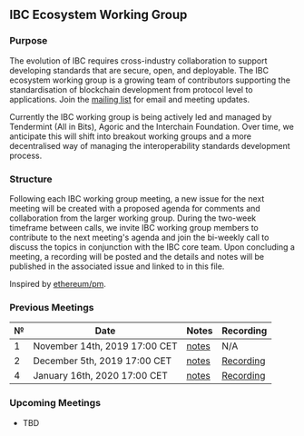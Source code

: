 ## IBC Ecosystem Working Group

### Purpose

The evolution of IBC requires cross-industry collaboration to support developing standards that are secure, open, and deployable. The IBC ecosystem working group is a growing team of contributors supporting the standardisation of blockchain development from protocol level to applications. Join the [mailing list](https://zc.vg/sf/giAEr) for email and meeting updates.

Currently the IBC working group is being actively led and managed by Tendermint (All in Bits), Agoric and the Interchain Foundation. Over time, we anticipate this will shift into breakout working groups and a more decentralised way of managing the interoperability standards development process.

### Structure

Following each IBC working group meeting, a new issue for the next meeting will be created with a proposed agenda for comments and collaboration from the larger working group. During the two-week timeframe between calls, we invite IBC working group members to contribute to the next meeting's agenda and join the bi-weekly call to discuss the topics in conjunction with the IBC core team. Upon concluding a meeting, a recording will be posted and the details and notes will be published in the associated issue and linked to in this file.

Inspired by [ethereum/pm](https://github.com/ethereum/pm).

### Previous Meetings

| №  | Date                             | Notes          | Recording            |
| -- | -------------------------------- | -------------- | -------------------- |
| 1  | November 14th, 2019 17:00 CET    | [notes](./meetings/2019-11-14.md) | N/A |
| 2  | December 5th, 2019 17:00 CET     | [notes](./meetings/2019-12-05.md) | [Recording](https://drive.google.com/drive/folders/1ide4LhkAY8exFaGaPcH2Eeg9L4_bmFOk?usp=sharing) |
| 4  | January 16th, 2020 17:00 CET     | [notes](./meetings/2020-01-16.md) | [Recording](https://drive.google.com/drive/folders/1zlx_WuAccwhqouzp6PeZYi4QsghY43k7?usp=sharing) |

### Upcoming Meetings

- TBD
